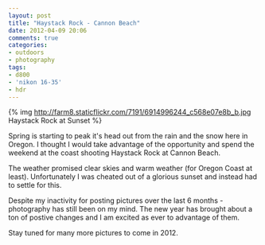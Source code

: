 ```yaml
---
layout: post
title: "Haystack Rock - Cannon Beach"
date: 2012-04-09 20:06
comments: true
categories: 
- outdoors
- photography
tags:
- d800
- 'nikon 16-35'
- hdr
---
```


{% img http://farm8.staticflickr.com/7191/6914996244_c568e07e8b_b.jpg Haystack Rock at Sunset %}

Spring is starting to peak it's head out from the rain and the snow here in Oregon. I
thought I would take advantage of the opportunity and spend the weekend at the coast
shooting Haystack Rock at Cannon Beach. 

The weather promised clear skies and warm weather (for Oregon Coast at least). Unfortunately I was cheated out of
a glorious sunset and instead had to settle for this. 

Despite my inactivity for posting pictures over the last 6 months - photography has still been on
my mind. The new year has brought about a ton of postive changes and I
am excited as ever to advantage of them.

Stay tuned for many more pictures to come in 2012.
